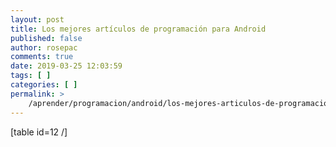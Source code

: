 ```yaml
---
layout: post
title: Los mejores artículos de programación para Android
published: false
author: rosepac
comments: true
date: 2019-03-25 12:03:59
tags: [ ]
categories: [ ]
permalink: >
    /aprender/programacion/android/los-mejores-articulos-de-programacion-para-android
---
```

[table id=12 /]